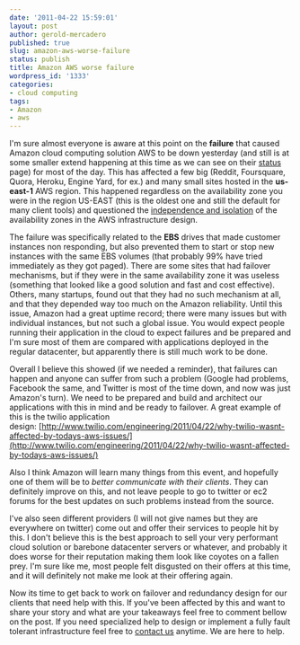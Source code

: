 ```yaml
---
date: '2011-04-22 15:59:01'
layout: post
author: gerold-mercadero
published: true
slug: amazon-aws-worse-failure
status: publish
title: Amazon AWS worse failure
wordpress_id: '1333'
categories:
- cloud computing
tags:
- Amazon
- aws
---
```


I'm sure almost everyone is aware at this point on the **failure** that caused Amazon cloud computing solution AWS to be down yesterday (and still is at some smaller extend happening at this time as we can see on their [status](http://status.aws.amazon.com/) page) for most of the day. This has affected a few big (Reddit, Foursquare, Quora, Heroku, Engine Yard, for ex.) and many small sites hosted in the **us-east-1** AWS region. This happened regardless on the availability zone you were in the region US-EAST (this is the oldest one and still the default for many client tools) and questioned the [independence and isolation](http://aws.amazon.com/ec2/faqs/#How_isolated_are_Availability_Zones_from_one_another) of the availability zones in the AWS infrastructure design.

The failure was specifically related to the **EBS** drives that made customer instances non responding, but also prevented them to start or stop new instances with the same EBS volumes (that probably 99% have tried immediately as they got paged). There are some sites that had failover mechanisms, but if they were in the same availability zone it was useless (something that looked like a good solution and fast and cost effective). Others, many startups, found out that they had no such mechanism at all, and that they depended way too much on the Amazon reliability. Until this issue, Amazon had a great uptime record; there were many issues but with individual instances, but not such a global issue. You would expect people running their application in the cloud to expect failures and be prepared and I'm sure most of them are compared with applications deployed in the regular datacenter, but apparently there is still much work to be done.

Overall I believe this showed (if we needed a reminder), that failures can happen and anyone can suffer from such a problem (Google had problems, Facebook the same, and Twitter is most of the time down, and now was just Amazon's turn). We need to be prepared and build and architect our applications with this in mind and be ready to failover. A great example of this is the twilio application design: [http://www.twilio.com/engineering/2011/04/22/why-twilio-wasnt-affected-by-todays-aws-issues/](http://www.twilio.com/engineering/2011/04/22/why-twilio-wasnt-affected-by-todays-aws-issues/)

Also I think Amazon will learn many things from this event, and hopefully one of them will be to _better communicate with their clients_. They can definitely improve on this, and not leave people to go to twitter or ec2 forums for the best updates on such problems instead from the source.

I've also seen different providers (I will not give names but they are everywhere on twitter) come out and offer their services to people hit by this. I don't believe this is the best approach to sell your very performant cloud solution or barebone datacenter servers or whatever, and probably it does worse for their reputation making them look like coyotes on a fallen prey. I'm sure like me, most people felt disgusted on their offers at this time, and it will definitely not make me look at their offering again.

Now its time to get back to work on failover and redundancy design for our clients that need help with this. If you've been affected by this and want to share your story and what are your takeaways feel free to comment bellow on the post. If you need specialized help to design or implement a fully fault tolerant infrastructure feel free to [contact us](http://www.prometsource.com/contact) anytime. We are here to help.
